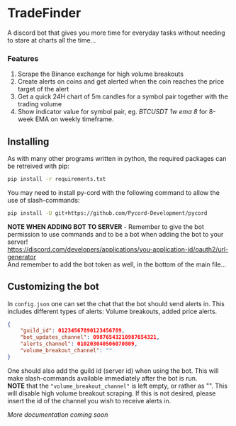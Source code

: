 # TradeFinder
A discord bot that gives you more time for everyday tasks without needing to stare at charts all the time...

### Features
1. Scrape the Binance exchange for high volume breakouts
2. Create alerts on coins and get alerted when the coin reaches the price target of the alert
3. Get a quick 24H chart of 5m candles for a symbol pair together with the trading volume
4. Show indicator value for symbol pair, eg. *BTCUSDT 1w ema 8* for 8-week EMA on weekly timeframe.

## Installing
As with many other programs written in python, the required packages can be retreived with pip:
```bash
pip install -r requirements.txt
```
You may need to install py-cord with the following command to allow the use of slash-commands:
```bash
pip install -U git+https://github.com/Pycord-Development/pycord
```

**NOTE WHEN ADDING BOT TO SERVER** - Remember to give the bot permission to use commands and to be a bot when adding the bot to your server! <br>
https://discord.com/developers/applications/you-application-id/oauth2/url-generator <br>
And remember to add the bot token as well, in the bottom of the main file...

## Customizing the bot
In ```config.json``` one can set the chat that the bot should send alerts in. This includes different types of alerts: Volume breakouts, added price alerts.
```json
{
    "guild_id": 01234567890123456789,
    "bot_updates_channel": 09876543210987654321,
    "alerts_channel": 010203040506070809,
    "volume_breakout_channel": ""
}
```
One should also add the guild id (server id) when using the bot. This will make slash-commands available immediately after the bot is run.<br>
**NOTE** that the ```"volume_breakout_channel"``` is left empty, or rather as "". This will disable high volume breakout scraping. If this is not desired, please insert the id of the channel you wish to receive alerts in.

*More documentation coming soon*